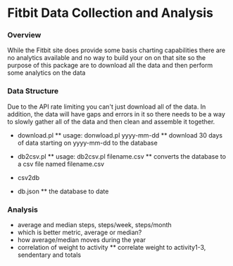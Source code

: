 Fitbit Data Collection and Analysis
===================================

### Overview

While the Fitbit site does provide some basis charting capabilities there
are no analytics available and no way to build your on on that site so
the purpose of this package are to download all the data and then perform
some analytics on the data

### Data Structure

Due to the API rate limiting you can't just download all of the data. In 
addition, the data will have gaps and errors in it so there needs to be a
way to slowly gather all of the data and then clean and assemble it together.

* download.pl
** usage: donwload.pl yyyy-mm-dd
** download 30 days of data starting on yyyy-mm-dd to the database

* db2csv.pl
** usage: db2csv.pl filename.csv
** converts the database to a csv file named filename.csv

* csv2db
* db.json
** the database to date

### Analysis

* average and median steps, steps/week, steps/month
* which is better metric, average or median?
* how average/median moves during the year
* correlation of weight to activity
** correlate weight to activity1-3, sendentary and totals

